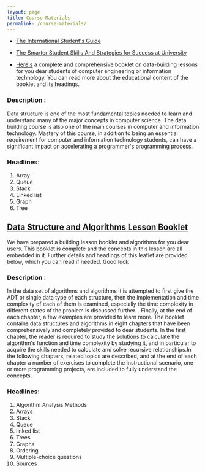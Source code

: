 ```yaml
---
layout: page
title: Course Materials
permalink: /course-materials/
---
```


* [The International Student's Guide](/static_files/materials/Books/10_The_International_Students_Guide.pdf)
* [The Smarter Student Skills And Strategies for Success at University](/static_files/materials/Books/11_The_Smarter_Student_Skills_And_Strategies_for_Success_at_University.pdf)

* [Here's](http://dl.p30eng.com/p30eng3/Course-booklet-data-structures-www.P30eng.com.zip) a complete and comprehensive booklet on data-building lessons for you dear students of computer engineering or information technology. You can read more about the educational content of the booklet and its headings.

### Description :

Data structure is one of the most fundamental topics needed to learn and understand many of the major concepts in computer science. The data building course is also one of the main courses in computer and information technology. Mastery of this course, in addition to being an essential requirement for computer and information technology students, can have a significant impact on accelerating a programmer's programming process.
### Headlines:
1. Array
2. Queue
3. Stack
4. Linked list
5. Graph
6. Tree

## [Data Structure and Algorithms Lesson Booklet](http://dl.p30eng.com/p30eng3/notes-data-structures-and-Algorithms-www.p30eng.com.zip)

We have prepared a building lesson booklet and algorithms for you dear users. This booklet is complete and the concepts in this lesson are all embedded in it. Further details and headings of this leaflet are provided below, which you can read if needed. Good luck

### Description :

In the data set of algorithms and algorithms it is attempted to first give the ADT or single data type of each structure, then the implementation and time complexity of each of them is examined, especially the time complexity in different states of the problem is discussed further. . Finally, at the end of each chapter, a few examples are provided to learn more. The booklet contains data structures and algorithms in eight chapters that have been comprehensively and completely provided to dear students. In the first chapter, the reader is required to study the solutions to calculate the algorithm's function and time complexity by studying it, and in particular to acquire the skills needed to calculate and solve recursive relationships.In the following chapters, related topics are described, and at the end of each chapter a number of exercises to complete the instructional scenario, one or more programming projects, are included to fully understand the concepts.

### Headlines:
1. Algorithm Analysis Methods
2. Arrays
3. Stack
4. Queue
5. linked list
6. Trees
7. Graphs
8. Ordering
9. Multiple-choice questions
10. Sources